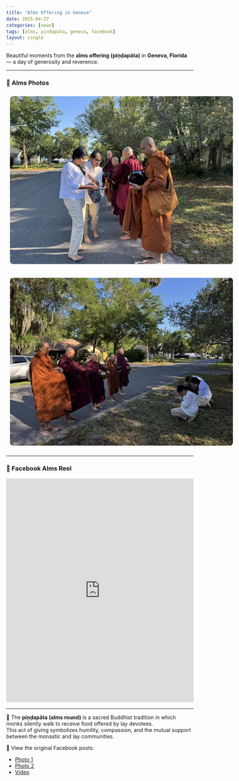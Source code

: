 ```yaml
---
title: "Alms Offering in Geneva"
date: 2025-04-27
categories: [news]
tags: [alms, pindapata, geneva, facebook]
layout: single
---
```


Beautiful moments from the **alms offering (piṇḍapāta)** in **Geneva, Florida** — a day of generosity and reverence.

---

### 📸 Alms Photos

<p align="center">
  <img src="/images/alms_srilanka.jpg" alt="Alms offering photo 1" style="max-width: 600px; border-radius: 8px; margin: 10px;">
</p>

<p align="center">
  <img src="/images/alms_srilanka2.jpg" alt="Alms offering photo 2" style="max-width: 600px; border-radius: 8px; margin: 10px;">
</p>

---

### 🎥 Facebook Alms Reel

<div class="video-container">
  <iframe src="https://www.facebook.com/plugins/video.php?href=https%3A%2F%2Fweb.facebook.com%2Freel%2F692795643284493%2F&show_text=false&width=360"
          width="100%" height="600" scrolling="no" frameborder="0"
          allowfullscreen="true"
          allow="autoplay; clipboard-write; encrypted-media; picture-in-picture; web-share">
  </iframe>
</div>

---

🙏 The **piṇḍapāta (alms round)** is a sacred Buddhist tradition in which monks silently walk to receive food offered by lay devotees.  
This act of giving symbolizes humility, compassion, and the mutual support between the monastic and lay communities.

📘 View the original Facebook posts:  
- [Photo 1](https://web.facebook.com/photo/?fbid=1538375393785858&set=pcb.1538396673783730)  
- [Photo 2](https://web.facebook.com/photo/?fbid=1538375460452518&set=pcb.1538396673783730)  
- [Video](https://web.facebook.com/reel/692795643284493/)
